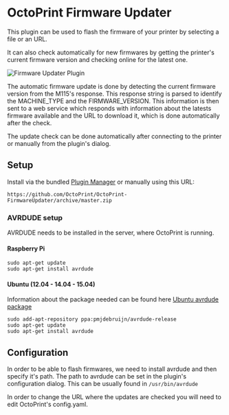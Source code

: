 # OctoPrint Firmware Updater

This plugin can be used to flash the firmware of your printer by selecting a file or an URL.

It can also check automatically for new firmwares by getting the printer's current firmware version and checking online
for the latest one.

![Firmware Updater Plugin](http://i.imgur.com/3S37KUM.png)

The automatic firmware update is done by detecting the current firmware version from the M115's response. This response string is
parsed to identify the MACHINE_TYPE and the FIRMWARE_VERSION. This information is then sent to a web service which responds with
information about the latests firmware available and the URL to download it, which is done automatically after the check.

The update check can be done automatically after connecting to the printer or manually from the plugin's dialog.

## Setup

Install via the bundled [Plugin Manager](https://github.com/foosel/OctoPrint/wiki/Plugin:-Plugin-Manager)
or manually using this URL:

    https://github.com/OctoPrint/OctoPrint-FirmwareUpdater/archive/master.zip

### AVRDUDE setup

AVRDUDE needs to be installed in the server, where OctoPrint is running.

#### Raspberry Pi

```
sudo apt-get update
sudo apt-get install avrdude
```

#### Ubuntu (12.04 - 14.04 - 15.04)

Information about the package needed can be found here [Ubuntu avrdude package](https://launchpad.net/ubuntu/+source/avrdude)

```
sudo add-apt-repository ppa:pmjdebruijn/avrdude-release
sudo apt-get update
sudo apt-get install avrdude
```

## Configuration

In order to be able to flash firmwares, we need to install avrdude and then specify it's path. The path to avrdude can be set in the plugin's configuration dialog.
This can be usually found in `/usr/bin/avrdude`

In order to change the URL where the updates are checked you will need to edit OctoPrint's config.yaml.
